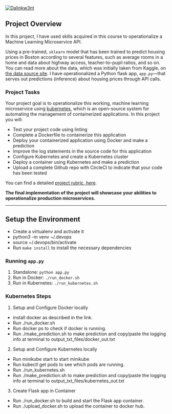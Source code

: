 [![Dalinkw3nt](https://circleci.com/gh/Dalinkw3nt/ML-microservices.svg?style=svg)](https://app.circleci.com/pipelines/github/Dalinkw3nt/ML-microservices)

## Project Overview

In this project, I have used skills acquired in this course to operationalize a Machine Learning Microservice API. 

Using a pre-trained, `sklearn` model that has been trained to predict housing prices in Boston according to several features, such as average rooms in a home and data about highway access, teacher-to-pupil ratios, and so on. You can read more about the data, which was initially taken from Kaggle, on [the data source site](https://www.kaggle.com/c/boston-housing). I have operationalized a Python flask app, `app.py`—that serves out predictions (inference) about housing prices through API calls.

### Project Tasks

Your project goal is to operationalize this working, machine learning microservice using [kubernetes](https://kubernetes.io/), which is an open-source system for automating the management of containerized applications. In this project you will:
* Test your project code using linting
* Complete a Dockerfile to containerize this application
* Deploy your containerized application using Docker and make a prediction
* Improve the log statements in the source code for this application
* Configure Kubernetes and create a Kubernetes cluster
* Deploy a container using Kubernetes and make a prediction
* Upload a complete Github repo with CircleCI to indicate that your code has been tested

You can find a detailed [project rubric, here](https://review.udacity.com/#!/rubrics/2576/view).

**The final implementation of the project will showcase your abilities to operationalize production microservices.**

---

## Setup the Environment

* Create a virtualenv and activate it
* python3 -m venv ~/.devops
* source ~/.devops/bin/activate
* Run `make install` to install the necessary dependencies

### Running `app.py`

1. Standalone:  `python app.py`
2. Run in Docker:  `./run_docker.sh`
3. Run in Kubernetes:  `./run_kubernetes.sh`

### Kubernetes Steps

1. Setup and Configure Docker locally
* install docker as described in the link.
* Run ./run_docker.sh
* Run docker ps to check if docker is running.
* Run ./make_prediction.sh to make prediction and copy/paste the logging info at terminal to output_txt_files/docker_out.txt

2. Setup and Configure Kubernetes locally
* Run minikube start to start minikube
* Run kubectl get pods to see which pods are running.
* Run ./run_kubernetes.sh
* Run ./make_prediction.sh to make prediction and copy/paste the logging info at terminal to output_txt_files/kubernetes_out.txt

3. Create Flask app in Container
* Run ./run_docker.sh to build and start the Flask app container.
* Run ./upload_docker.sh to upload the container to docker hub.

